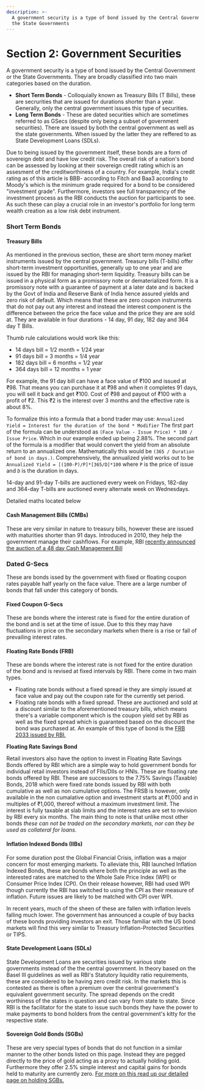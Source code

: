 ```yaml
---
description: >-
  A government security is a type of bond issued by the Central Government or
  the State Governments
---
```


# Section 2: Government Securities

A government security is a type of bond issued by the Central Government or the State Governments. They are broadly classified into two main categories based on the duration.

* **Short Term Bonds** - Colloquially known as Treasury Bills \(T Bills\), these are secrurities that are issued for durations shorter than a year. Generally, only the central government issues this type of securities.
* **Long Term Bonds** - These are dated securities which are sometimes referred to as GSecs \(despite only being a subset of government securities\). There are issued by both the central government as well as the state governments. When issued by the latter they are reffered to as State Development Loans \(SDLs\).

Due to being issued by the government itself, these bonds are a form of sovereign debt and have low credit risk. The overall risk of a nation's bond can be assessed by looking at their sovereign credit rating which is an assesment of the creditworthiness of a country. For example, India's credit rating as of this article is BBB- according to Fitch and Baa3 according to Moody's which is the minimum grade required for a bond to be considered "investment grade". Furthermore, investors see full transparency of the investment process as the RBI conducts the auction for participants to see. As such these can play a crucial role in an investor's portfolio for long term wealth creation as a low risk debt instrument.

### Short Term Bonds

#### Treasury Bills

As mentioned in the previous section, these are short term money market instruments issued by the central government. Treasury bills \(T-bills\) offer short-term investment opportunities, generally up to one year and are issued by the RBI for managing short-term liquidity. Treasury bills can be issued in a physical form as a promissory note or dematerialized form. It is a promissory note with a guarantee of payment at a later date and is backed by the Govt of India and Reserve Bank of India hence assured yields and zero risk of default. Which means that these are zero coupon instruments that do not pay out any interest and instead the interest component is the difference between the price the face value and the price they are are sold at. They are available in four durations - 14 day, 91 day, 182 day and 364 day T Bills.

Thumb rule calculations would work like this:

* 14 days bill = 1/2 month = 1/24 year
* 91 days bill = 3 months = 1/4 year
* 182 days bill = 6 months = 1/2 year
* 364 days bill = 12 months = 1 year

For example, the 91 day bill can have a face value of ₹100 and issued at ₹98. That means you can purchase it at ₹98 and when it completes 91 days, you will sell it back and get ₹100. Cost of ₹98 and payout of ₹100 with a profit of ₹2. This ₹2 is the interest over 3 months and the effective rate is about 8%.

To formalize this into a formula that a bond trader may use: `Annualized Yield = Interest for the duration of the bond * Modifier` The first part of the formula can be understood as `(Face Value - Issue Price) * 100 / Issue Price`. Which in our example ended up being 2.88%. The second part of the formula is a modifier that would convert the yield from an absolute return to an annualized one. Mathematically this would be `(365 / Duration of bond in days.)`. Comprehensively, the annualized yield works out to be `Annualized Yield = [(100-P)/P]*[365/D]*100` where `P` is the price of issue and `D` is the duration in days.

14-day and 91-day T-bills are auctioned every week on Fridays, 182-day and 364-day T-bills are auctioned every alternate week on Wednesdays.

Detailed maths located below 

#### Cash Management Bills \(CMBs\)

These are very similar in nature to treasury bills, however these are issued with maturities shorter than 91 days. Introduced in 2010, they help the government manage their cashflows. For example, RBI [recently announced the auction of a 48 day Cash Management Bill](https://www.rbi.org.in/scripts/BS_PressReleaseDisplay.aspx?prid=49282)

### Dated G-Secs

These are bonds issed by the government with fixed or floating coupon rates payable half yearly on the face value. There are a large number of bonds that fall under this category of bonds.

#### Fixed Coupon G-Secs

These are bonds where the interest rate is fixed for the entire duration of the bond and is set at the time of issue. Due to this they may have fluctuations in price on the secondary markets when there is a rise or fall of prevailing interest rates.

#### Floating Rate Bonds \(FRB\)

These are bonds where the interest rate is not fixed for the entire duration of the bond and is revised at fixed intervals by RBI. There come in two main types.

* Floating rate bonds without a fixed spread ie they are simply issued at face value and pay out the coupon rate for the currently set period.
* Floating rate bonds with a fixed spread. These are auctioned and sold at a discount similar to the aforementioned treasury bills, which means there's a variable component which is the coupon yield set by RBI as well as the fixed spread which is guaranteed based on the discount the bond was purchased at. An example of this type of bond is the [FRB 2033 issued by RBI.](https://www.rbi.org.in/scripts/BS_PressReleaseDisplay.aspx?prid=50728)

**Floating Rate Savings Bond**

Retail investors also have the option to invest in Floating Rate Savings Bonds offered by RBI which are a simple way to hold government bonds for individual retail investors instead of FIIs/DIIs or HNIs. These are floating rate bonds offered by RBI. These are successors to the 7.75% Savings \(Taxable\) Bonds, 2018 which were fixed rate bonds issued by RBI with both cumulative as well as non cumulative options. The FRSB is however, only available in the non cumalative option and investment starts at ₹1,000 and in multiples of ₹1,000, thereof without a maximum investment limit. The interest is fully taxable at slab limits and the interest rates are set to revision by RBI every six months. The main thing to note is that unlike most other bonds _these can not be traded on the secondary markets, nor can they be used as collateral for loans_.

#### Inflation Indexed Bonds \(IIBs\)

For some duration post the Global Financial Crisis, inflation was a major concern for most emerging markets. To alleviate this, RBI launched Inflation Indexed Bonds, these are bonds where both the principle as well as the interested rates are matched to the Whole Sale Price Index \(WPI\) or Consumer Price Index \(CPI\). On their release however, RBI had used WPI though currently the RBI has switched to using the CPI as their measure of inflation. Future issues are likely to be matched with CPI over WPI.

In recent years, much of the sheen of these are fallen with inflation levels falling much lower. The government has announced a couple of buy backs of these bonds providing investors an exit. Those familiar with the US bond markets will find this very similar to Treasury Inflation-Protected Securities or TIPS.

#### State Development Loans \(SDLs\)

State Development Loans are securities issued by various state governments instead of the the central government. In theory based on the Basel III guidelines as well as RBI's Statutory liquidity ratio requirements, these are considered to be having zero credit risk. In the markets this is contested as there is often a premium over the central government's equivalent government security. The spread depends on the credit worthiness of the states in question and can vary from state to state. Since RBI is the facilitator for the state to issue such bonds they have the power to make payments to bond holders from the central government's kitty for the respective state.

#### Sovereign Gold Bonds \(SGBs\)

These are very special types of bonds that do not function in a similar manner to the other bonds listed on this page. Instead they are pegged directly to the price of gold acting as a proxy to actually holding gold. Furthermore they offer 2.5% simple interest and capital gains for bonds held to maturity are currently zero. [For more on this read up our detailed page on holding SGBs.](https://UNDER-CONSTRUCTION)

